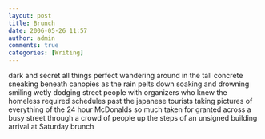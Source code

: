 ```yaml
---
layout: post
title: Brunch
date: 2006-05-26 11:57
author: admin
comments: true
categories: [Writing]
---
```

dark and secret
all things perfect
wandering around
in the tall concrete
sneaking beneath canopies
as the rain pelts down
soaking and drowning
smiling wetly
dodging street people
with organizers
who knew the homeless
required schedules
past the japanese tourists
taking pictures of everything
of the 24 hour McDonalds
so much taken for granted
across a busy street
through a crowd of people
up the steps of an unsigned building
arrival at Saturday brunch
